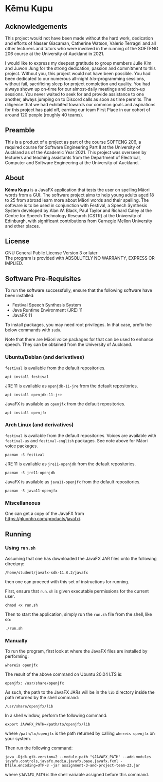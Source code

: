 # Kēmu Kupu
## Acknowledgements
This project would not have been made without the hard work, dedication and
efforts of Nasser Giacaman, Catherine Watson, Valerio Terragni and all other
lecturers and tutors who were involved in the running of the SOFTENG 206
course at the University of Auckland in 2021.

I would like to express my deepest gratitude to group members Julie Kim and
Juwon Jung for the strong dedication, passion and commitment to this
project.  Without you, this project would not have been possible.  You had
been dedicated to our numerous all-night _trio_-programming sessions, without
fail, sacrificing sleep for project completion and quality.  You had always
shown up on-time for our almost-daily meetings and catch-up sessions.  You
never waited to seek for and provide assistance to one another, always jumping
on to Discord calls as soon as time permits.  The diligence that we had
exhibited towards our common goals and aspirations for this project has paid
off, earning our team First Place in our cohort of around 120 people (roughly
40 teams).

## Preamble
This is a product of a project as part of the course SOFTENG 206, a required
course for Software Engineering Part II at the University of Auckland as of the
Academic Year 2021.  This project was overseen by lecturers and teaching
assistants from the Department of Electrical, Computer and Software Engineering
at the University of Auckland.

## About
**Kēmu Kupu** is a JavaFX application that tests the user on spelling Māori
words from a GUI.  The software project aims to help young adults aged 18 to 25
from abroad learn more about Māori words and their spelling.  The software is to
be used in conjunction with Festival, a Speech Synthesis System developed by
Alan W. Black, Paul Taylor and Richard Caley at the Centre for Speech Technology
Research (CSTR) at the University of Edinburgh, with significant contributions
from Carnegie Mellon University and other places.

## License
GNU General Public License Version 3 or later  
The program is provided with ABSOLUTELY NO WARRANTY, EXPRESS OR IMPLIED.

## Software Pre-Requisites
To run the software successfully, ensure that the following software have been
installed:
* Festival Speech Synthesis System
* Java Runtime Environment (JRE) 11
* JavaFX 11

To install packages, you may need root privileges.  In that case, prefix the
below commands with `sudo`.

Note that there are Māori voice packages for that can be used to enhance speech.
They can be obtained from the University of Auckland.

### Ubuntu/Debian (and derivatives)
`festival` is available from the default repositories.
```shell
apt install festival
```

JRE 11 is available as `openjdk-11-jre` from the default repositories.
```shell
apt install openjdk-11-jre
```

JavaFX is available as `openjfx` from the default repositories.
```shell
apt install openjfx
```

### Arch Linux (and derivatives)
`festival` is available from the default repositories.  Voices are available
with `festival-us` and `festival-english` packages.  See note above for Māori
voice packages.
```shell
pacman -S festival
```

JRE 11 is available as `jre11-openjdk` from the default repositories.
```shell
pacman -S jre11-openjdk
```

JavaFX is available as `java11-openjfx` from the default repositories.
```shell
pacman -S java11-openjfx
```

### Miscellaneous
One can get a copy of the JavaFX from https://gluonhq.com/products/javafx/.

## Running
### Using `run.sh`
Assuming that one has downloaded the JavaFX JAR files onto the following
directory:
```
/home/student/javafx-sdk-11.0.2/javafx
```
then one can proceed with this set of instructions for running.

First, ensure that `run.sh` is given executable permissions for the current
user.
```shell
chmod +x run.sh
```

Then to start the application, simply run the `run.sh` file from the shell, like
so:
```shell
./run.sh
```

### Manually
To run the program, first look at where the JavaFX files are installed by
performing:
```shell
whereis openjfx
```

The result of the above command on Ubuntu 20.04 LTS is:
```
openjfx: /usr/share/openjfx
```

As such, the path to the JavaFX JARs will be in the `lib` directory inside the
path returned by the shell command:
```
/usr/share/openjfx/lib
```

In a shell window, perform the following command:
```shell
export JAVAFX_PATH=/path/to/openjfx/lib
```
where `/path/to/openjfx` is the path returned by calling `whereis openjfx` on
your system.

Then run the following command:
```shell
java -Djdk.gtk.version=2 --module-path "$JAVAFX_PATH" --add-modules javafx.controls,javafx.media,javafx.base,javafx.fxml -Dfile.encoding=UTF-8 -jar assignment-3-and-project-team-23.jar
```
where `$JAVAFX_PATH` is the shell variable assigned before this command.

